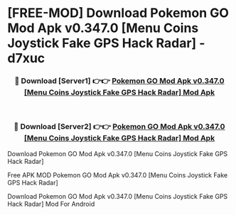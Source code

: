 # [FREE-MOD] Download Pokemon GO Mod Apk v0.347.0 [Menu Coins Joystick Fake GPS Hack Radar] - d7xuc


<div align="center">
<h3>🔴 Download [Server1] 👉👉 <a href="https://apk-comot.site?title=Pokemon_GO_Mod_Apk_v0.347.0_[Menu_Coins_Joystick_Fake_GPS_Hack_Radar]">Pokemon GO Mod Apk v0.347.0 [Menu Coins Joystick Fake GPS Hack Radar] Mod Apk</a></h3><br>

<h3>🔴 Download [Server2] 👉👉 <a href="https://apk-comot.site?title=Pokemon_GO_Mod_Apk_v0.347.0_[Menu_Coins_Joystick_Fake_GPS_Hack_Radar]">Pokemon GO Mod Apk v0.347.0 [Menu Coins Joystick Fake GPS Hack Radar] Mod Apk</a></h3>
</div>



Download Pokemon GO Mod Apk v0.347.0 [Menu Coins Joystick Fake GPS Hack Radar] 

Free APK MOD Pokemon GO Mod Apk v0.347.0 [Menu Coins Joystick Fake GPS Hack Radar] 

Download Pokemon GO Mod Apk v0.347.0 [Menu Coins Joystick Fake GPS Hack Radar] Mod For Android
